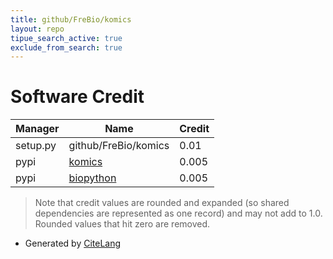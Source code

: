 ```yaml
---
title: github/FreBio/komics
layout: repo
tipue_search_active: true
exclude_from_search: true
---
```

# Software Credit

|Manager|Name|Credit|
|-------|----|------|
|setup.py|github/FreBio/komics|0.01|
|pypi|[komics](http://github.com/frebio/komics)|0.005|
|pypi|[biopython](https://biopython.org/)|0.005|


> Note that credit values are rounded and expanded (so shared dependencies are represented as one record) and may not add to 1.0. Rounded values that hit zero are removed.


- Generated by [CiteLang](https://github.com/vsoch/citelang)
